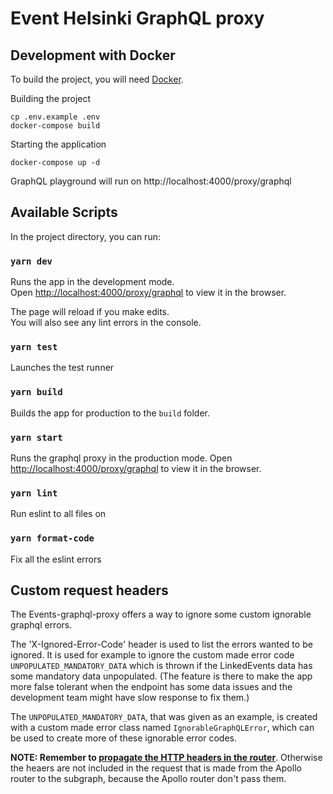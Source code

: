 # Event Helsinki GraphQL proxy

## Development with Docker

To build the project, you will need [Docker](https://www.docker.com/community-edition).

Building the project

    cp .env.example .env
    docker-compose build

Starting the application

    docker-compose up -d

GraphQL playground will run on http://localhost:4000/proxy/graphql

## Available Scripts

In the project directory, you can run:

### `yarn dev`

Runs the app in the development mode.<br />
Open [http://localhost:4000/proxy/graphql](http://localhost:4000/proxy/graphql) to view it in the browser.

The page will reload if you make edits.<br />
You will also see any lint errors in the console.

### `yarn test`

Launches the test runner

### `yarn build`

Builds the app for production to the `build` folder.

### `yarn start`

Runs the graphql proxy in the production mode.
Open [http://localhost:4000/proxy/graphql](http://localhost:4000/proxy/graphql) to view it in the browser.

### `yarn lint`

Run eslint to all files on

### `yarn format-code`

Fix all the eslint errors

## Custom request headers

The Events-graphql-proxy offers a way to ignore some custom ignorable graphql errors.

The 'X-Ignored-Error-Code' header is used to list the errors wanted to be ignored. It is used for example to ignore the custom made error code `UNPOPULATED_MANDATORY_DATA` which is thrown if the LinkedEvents data has some mandatory data unpopulated. (The feature is there to make the app more false tolerant when the endpoint has some data issues and the development team might have slow response to fix them.)

The `UNPOPULATED_MANDATORY_DATA`, that was given as an example, is created with a custom made error class named `IgnorableGraphQLError`, which can be used to create more of these ignorable error codes.

**NOTE: Remember to [propagate the HTTP headers in the router](../events-graphql-federation/README.md)**. Otherwise the heaers are not included in the request that is made from the Apollo router to the subgraph, because the Apollo router don't pass them.
